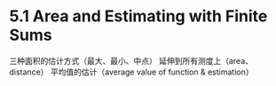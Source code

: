 # 5.1 Area and Estimating with Finite Sums

三种面积的估计方式（最大、最小、中点）
延伸到所有测度上（area、distance）
平均值的估计（average value of function & estimation）